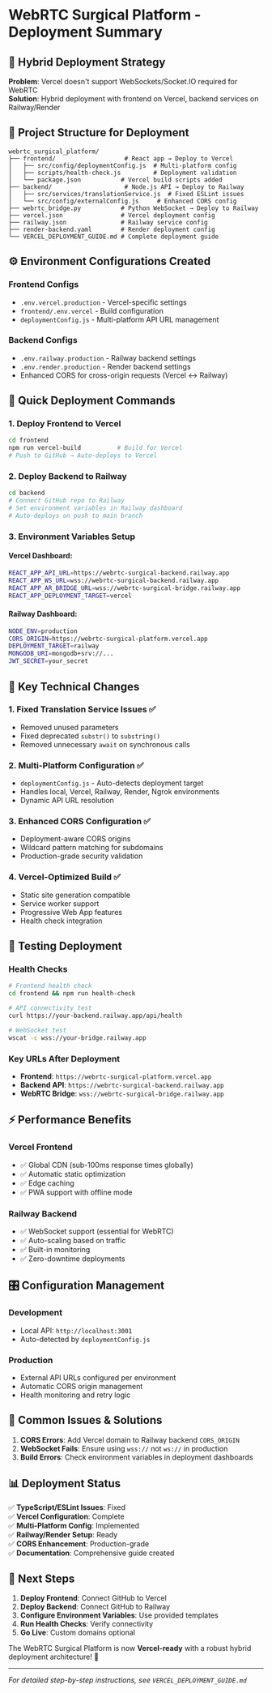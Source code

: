 # WebRTC Surgical Platform - Deployment Summary

## 🎯 Hybrid Deployment Strategy

**Problem**: Vercel doesn't support WebSockets/Socket.IO required for WebRTC  
**Solution**: Hybrid deployment with frontend on Vercel, backend services on Railway/Render

## 📁 Project Structure for Deployment

```
webrtc_surgical_platform/
├── frontend/                   # React app → Deploy to Vercel
│   ├── src/config/deploymentConfig.js  # Multi-platform config
│   ├── scripts/health-check.js         # Deployment validation
│   └── package.json           # Vercel build scripts added
├── backend/                    # Node.js API → Deploy to Railway  
│   ├── src/services/translationService.js  # Fixed ESLint issues
│   └── src/config/externalConfig.js     # Enhanced CORS config
├── webrtc_bridge.py           # Python WebSocket → Deploy to Railway
├── vercel.json                # Vercel deployment config
├── railway.json               # Railway service config  
├── render-backend.yaml        # Render deployment config
└── VERCEL_DEPLOYMENT_GUIDE.md # Complete deployment guide
```

## ⚙️ Environment Configurations Created

### Frontend Configs
- `.env.vercel.production` - Vercel-specific settings
- `frontend/.env.vercel` - Build configuration
- `deploymentConfig.js` - Multi-platform API URL management

### Backend Configs
- `.env.railway.production` - Railway backend settings
- `.env.render.production` - Render backend settings  
- Enhanced CORS for cross-origin requests (Vercel ↔ Railway)

## 🚀 Quick Deployment Commands

### 1. Deploy Frontend to Vercel
```bash
cd frontend
npm run vercel-build          # Build for Vercel
# Push to GitHub → Auto-deploys to Vercel
```

### 2. Deploy Backend to Railway
```bash
cd backend
# Connect GitHub repo to Railway
# Set environment variables in Railway dashboard
# Auto-deploys on push to main branch
```

### 3. Environment Variables Setup

#### Vercel Dashboard:
```bash
REACT_APP_API_URL=https://webrtc-surgical-backend.railway.app
REACT_APP_WS_URL=wss://webrtc-surgical-backend.railway.app
REACT_APP_AR_BRIDGE_URL=wss://webrtc-surgical-bridge.railway.app
REACT_APP_DEPLOYMENT_TARGET=vercel
```

#### Railway Dashboard:
```bash
NODE_ENV=production
CORS_ORIGIN=https://webrtc-surgical-platform.vercel.app
DEPLOYMENT_TARGET=railway
MONGODB_URI=mongodb+srv://...
JWT_SECRET=your_secret
```

## 🔧 Key Technical Changes

### 1. Fixed Translation Service Issues ✅
- Removed unused parameters 
- Fixed deprecated `substr()` to `substring()`
- Removed unnecessary `await` on synchronous calls

### 2. Multi-Platform Configuration ✅
- `deploymentConfig.js` - Auto-detects deployment target
- Handles local, Vercel, Railway, Render, Ngrok environments
- Dynamic API URL resolution

### 3. Enhanced CORS Configuration ✅
- Deployment-aware CORS origins
- Wildcard pattern matching for subdomains
- Production-grade security validation

### 4. Vercel-Optimized Build ✅
- Static site generation compatible
- Service worker support
- Progressive Web App features
- Health check integration

## 🧪 Testing Deployment

### Health Checks
```bash
# Frontend health check
cd frontend && npm run health-check

# API connectivity test
curl https://your-backend.railway.app/api/health

# WebSocket test  
wscat -c wss://your-bridge.railway.app
```

### Key URLs After Deployment
- **Frontend**: `https://webrtc-surgical-platform.vercel.app`
- **Backend API**: `https://webrtc-surgical-backend.railway.app`  
- **WebRTC Bridge**: `wss://webrtc-surgical-bridge.railway.app`

## ⚡ Performance Benefits

### Vercel Frontend
- ✅ Global CDN (sub-100ms response times globally)
- ✅ Automatic static optimization
- ✅ Edge caching
- ✅ PWA support with offline mode

### Railway Backend  
- ✅ WebSocket support (essential for WebRTC)
- ✅ Auto-scaling based on traffic
- ✅ Built-in monitoring
- ✅ Zero-downtime deployments

## 🎛️ Configuration Management

### Development
- Local API: `http://localhost:3001`
- Auto-detected by `deploymentConfig.js`

### Production
- External API URLs configured per environment
- Automatic CORS origin management
- Health monitoring and retry logic

## 🚨 Common Issues & Solutions

1. **CORS Errors**: Add Vercel domain to Railway backend `CORS_ORIGIN`
2. **WebSocket Fails**: Ensure using `wss://` not `ws://` in production
3. **Build Errors**: Check environment variables in deployment dashboards

## 📊 Deployment Status

✅ **TypeScript/ESLint Issues**: Fixed  
✅ **Vercel Configuration**: Complete  
✅ **Multi-Platform Config**: Implemented  
✅ **Railway/Render Setup**: Ready  
✅ **CORS Enhancement**: Production-grade  
✅ **Documentation**: Comprehensive guide created

## 🎯 Next Steps

1. **Deploy Frontend**: Connect GitHub to Vercel
2. **Deploy Backend**: Connect GitHub to Railway  
3. **Configure Environment Variables**: Use provided templates
4. **Run Health Checks**: Verify connectivity
5. **Go Live**: Custom domains optional

The WebRTC Surgical Platform is now **Vercel-ready** with a robust hybrid deployment architecture! 🚀

---
*For detailed step-by-step instructions, see `VERCEL_DEPLOYMENT_GUIDE.md`*